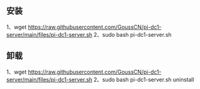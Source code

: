 安装
-----------------------------
1、wget https://raw.githubusercontent.com/GoussCN/pi-dc1-server/main/files/pi-dc1-server.sh
2、sudo bash pi-dc1-server.sh

 
卸载
-----------------------------
1、wget https://raw.githubusercontent.com/GoussCN/pi-dc1-server/main/files/pi-dc1-server.sh
2、sudo bash pi-dc1-server.sh uninstall

